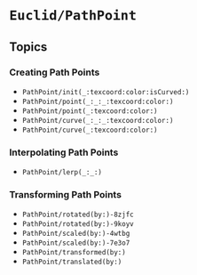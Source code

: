 # ``Euclid/PathPoint``

## Topics 

### Creating Path Points

- ``PathPoint/init(_:texcoord:color:isCurved:)``
- ``PathPoint/point(_:_:_:texcoord:color:)``
- ``PathPoint/point(_:texcoord:color:)``
- ``PathPoint/curve(_:_:_:texcoord:color:)``
- ``PathPoint/curve(_:texcoord:color:)``

### Interpolating Path Points

- ``PathPoint/lerp(_:_:)``

### Transforming Path Points

- ``PathPoint/rotated(by:)-8zjfc``
- ``PathPoint/rotated(by:)-9koyv``
- ``PathPoint/scaled(by:)-4wtbg``
- ``PathPoint/scaled(by:)-7e3o7``
- ``PathPoint/transformed(by:)``
- ``PathPoint/translated(by:)``
